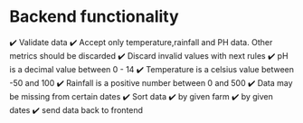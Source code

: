 # Backend functionality

✔️ Validate data
    ✔️ Accept only temperature,rainfall and PH data. Other metrics should be discarded
    ✔️ Discard invalid values with next rules
        ✔️ pH is a decimal value between 0 - 14
       ✔️ Temperature is a celsius value between -50 and 100
        ✔️ Rainfall is a positive number between 0 and 500
        ✔️ Data may be missing from certain dates
✔️ Sort data
    ✔️ by given farm
    ✔️ by given dates
✔️ send data back to frontend